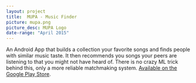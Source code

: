 ```yaml
---
layout: project
title:  MUPA - Music Finder
picture: mupa.png
picture_desc: MUPA Logo
date-range: "April 2015"
---
```

An Android App that builds a collection your favorite songs and finds people with similar music taste. It then recommends you songs your peers are listening to that you might not have heard of. There is no crazy ML trick behind this, only a more reliable matchmaking system. [Available on the Google Play Store](https://play.google.com/store/apps/details?id=com.orkunbulutduman.mupa).